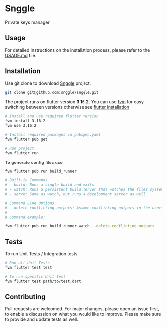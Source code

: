 # Snggle
Private keys manager

## Usage
For detailed instructions on the installation process, please refer to the [USAGE.md](./USAGE.md) file.

## Installation
Use git clone to download [Snggle](https://github.com/snggle) project.
```bash
git clone git@github.com:snggle/snggle.git
```

The project runs on flutter version **3.16.2**. You can use [fvm](https://fvm.app/docs/getting_started/installation)
for easy switching between versions otherwise see [flutter installation](https://docs.flutter.dev/get-started/install)
```bash
# Install and use required flutter version
fvm install 3.16.2
fvm use 3.16.2

# Install required packages in pubspec.yaml
fvm flutter pub get

# Run project
fvm flutter run 
```

To generate config files use
```bash
fvm flutter pub run build_runner
```
```bash
# Built-in Commands 
# - build: Runs a single build and exits.
# - watch: Runs a persistent build server that watches the files system for edits and does rebuilds as necessary
# - serve: Same as watch, but runs a development server as well

# Command Line Options
# --delete-conflicting-outputs: Assume conflicting outputs in the users package are from previous builds, and skip the user prompt that would usually be provided.
# 
# Command example:

fvm flutter pub run build_runner watch --delete-conflicting-outputs
```

## Tests
To run Unit Tests / Integration tests
```bash
# Run all Unit Tests
fvm flutter test test

# To run specific Unit Test
fvm flutter test path/to/test.dart
```

## Contributing
Pull requests are welcomed. For major changes, please open an issue first, to enable a discussion on what you would like to improve. Please make sure to provide and update tests as well. 